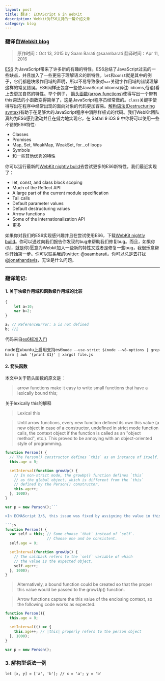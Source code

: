 ```yaml
---
layout: post
title: 翻译： ECMAScript 6 in WebKit
description: Webkit对ES6支持的一篇介绍文章
category: blog
---
```



### 翻译自[Webkit blog](https://webkit.org/blog/4054/es6-in-webkit/)

> 原作时间：Oct 13, 2015 by Saam Barati @saambarati
翻译时间：Apr 11, 2016



[ES6](http://www.ecma-international.org/ecma-262/6.0/index.html) 为JavaScript带来了许多新的有趣的特性。ES6总结了JavaScript过去的一些缺点，并且加入了一些更易于理解语义的新特性。`let`和`const`就是其中的例子，它们都是块级作用域的声明，所以不易导致像对`var`关键字作用域的错误理解这样的常见错误。ES6同样还包含一些使JavaScript idioms(译注: idioms,俗语)看上去更加自然的特性。举个例子， [箭头函数(arrow functions)](https://developer.mozilla.org/en-US/docs/Web/JavaScript/Reference/Functions/Arrow_functions)使得写出一个带有this词法的小函数变得简单了，这是JavaScript程序员经常做的。`class`关键字使得写出在程序中经常出现的面向对象的代码更加容易。[解构语法(Destructuring syntax)](http://www.2ality.com/2015/03/destructuring-algorithm.html)有助于在足够大的JavaScript程序中消除样板式的代码。我们WebKit团队真的为ES6感到激动并且在努力地实现它，在 Safari 9  iOS 9 中你将可以使用一些不错的ES6特性:

   - Classes
   - Promises
   - Map, Set, WeakMap, WeakSet, for…of loops
   - Symbols
   - 和一些其他优秀的特性

你可以运行最新的[WebKit nightly build](https://webkit.org/nightly/)去尝试更多的ES6新特性。我们最近实现了：


   - let, const, and class block scoping
   - Much of the Reflect API
   - A large part of the current module specification
   - Tail calls
   - Default parameter values
   - Default destructuring values
   - Arrow functions
   - Some of the internationalization API
   - 更多

如果你对我们的ES6实现感兴趣并且在尝试使用ES6，下载[WebKit nightly build](https://webkit.org/nightly/)。你可以通过向我们报告你发现的bug来帮助我们修复bug。而且，如果你(对，就是你)愿意为Webkit加入一些新的特性又或者是修复一些bug，我很乐意帮你开始第一步。你可以联系我的twitter: [@saambarati](https://twitter.com/saambarati)。你可以总是去打扰[@jonathandavis](https://twitter.com/jonathandavis)，无论是什么问题。

---

### 翻译笔记:

#### 1. 关于块级作用域和函数级作用域的比较

```js
{
	let a=10;
    var b=2;
}

a; // ReferenceError: a is not defined
b; //2
```
代码来自[es6标准入门](http://www.ruanyifeng.com/blog/2014/04/ecmascript_6_primer.html)

node在ubuntu上启用支持es6`node --use-strict $(node --v8-options | grep harm | awk '{print $1}' | xargs) file.js`


#### 2. 箭头函数
本文中关于箭头函数的原文是：
>arrow functions make it easy to write small functions that have a lexically bound this;

关于lexically this的解释
> Lexical this

>Until arrow functions, every new function defined its own this value (a new object in case of a constructor, undefined in strict mode function calls, the context object if the function is called as an "object method", etc.). This proved to be annoying with an object-oriented style of programming.

```js
function Person() {
  // The Person() constructor defines `this` as an instance of itself.
  this.age = 0;

  setInterval(function growUp() {
    // In non-strict mode, the growUp() function defines `this`
    // as the global object, which is different from the `this`
    // defined by the Person() constructor.
    this.age++;
  }, 1000);
}

var p = new Person();```

>In ECMAScript 3/5, this issue was fixed by assigning the value in this to a variable that could be closed over.

```js
function Person() {
  var self = this; // Some choose `that` instead of `self`.
                   // Choose one and be consistent.
  self.age = 0;

  setInterval(function growUp() {
    // The callback refers to the `self` variable of which
    // the value is the expected object.
    self.age++;
  }, 1000);
}
```


>Alternatively, a bound function could be created so that the proper this value would be passed to the growUp() function.

>Arrow functions capture the this value of the enclosing context, so the following code works as expected.

```js
function Person(){
  this.age = 0;

  setInterval(() => {
    this.age++; // |this| properly refers to the person object
  }, 1000);
}

var p = new Person();
```

### 3. 解构型语法一例

`let [x, y] = ['a', 'b']; // x = 'a'; y = 'b'`
